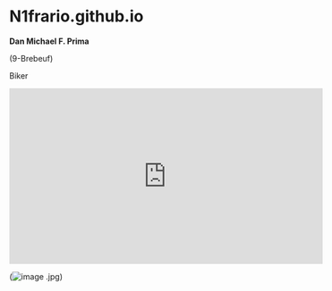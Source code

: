 # N1frario.github.io
**Dan Michael F. Prima**

(9-Brebeuf)

Biker

<iframe width="560" height="315" src="https://www.youtube.com/embed/K_KYSvvDY8k" title="YouTube video player" frameborder="0" allow="accelerometer; autoplay; clipboard-write; encrypted-media; gyroscope; picture-in-picture; web-share" allowfullscreen></iframe>

(![image](https://user-images.githubusercontent.com/122419404/212210678-cd033d7e-ab23-4036-aacd-6c85b2b9bbfd.png)
.jpg)




